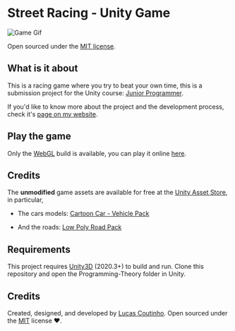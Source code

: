 # Street Racing - Unity Game
![Game Gif](https://github.com/lcscout/street-racing-unity/blob/main/SR-Gif_Compressed.gif "Game Gif")

Open sourced under the [MIT license](https://github.com/lcscout/street-racing-unity/blob/main/LICENSE).

## What is it about
This is a racing game where you try to beat your own time, this is a submission project for the Unity course: [Junior Programmer](https://learn.unity.com/pathway/junior-programmer).

If you'd like to know more about the project and the development process, check it's [page on my website](https://lucascoutinho.dev/projects/street-racing).

## Play the game
Only the [WebGL](https://get.webgl.org/) build is available, you can play it online [here]([https://play.unity.com/mg/other/builds-cl-1](https://play.unity.com/pt/games/fac255fe-31fa-47a7-8b3a-b4de448346b4/street-racing)).

## Credits
The **unmodified** game assets are available for free at the [Unity Asset Store](https://assetstore.unity.com/), in particular,
- The cars models: [Cartoon Car - Vehicle Pack](https://assetstore.unity.com/packages/3d/vehicles/cartoon-car-vehicle-pack-180962)
- And the roads: [Low Poly Road Pack](https://assetstore.unity.com/packages/3d/environments/roadways/low-poly-road-pack-67288)

## Requirements
This project requires [Unity3D](https://unity.com/) (2020.3+) to build and run. Clone this repository and open the Programming-Theory folder in Unity.

## Credits
Created, designed, and developed by [Lucas Coutinho](https://lucascoutinho.dev). Open sourced under the [MIT](https://github.com/lcscout/street-racing-unity/blob/main/LICENSE) license ❤️.
